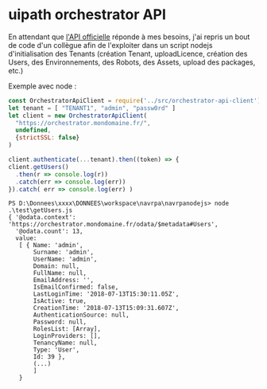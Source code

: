 ﻿# uipath orchestrator API
 
 En attendant que [l'API officielle](https://github.com/UiPath/orchestrator-nodejs) réponde à mes besoins, j'ai repris un bout de code d'un collègue afin de l'exploiter dans un script nodejs d'initialisation des Tenants (création Tenant, uploadLicence, création des Users, des Environnements, des Robots, des Assets, upload des packages, etc.)
 
 Exemple avec node :
 
 ```js
const OrchestratorApiClient = require('../src/orchestrator-api-client')
let tenant = [ "TENANT1", "admin", "passw0rd" ]
let client = new OrchestratorApiClient(
   "https://orchestrator.mondomaine.fr/",
   undefined,
   {strictSSL: false}
)

client.authenticate(...tenant).then((token) => {
 client.getUsers()
   .then(r => console.log(r))
   .catch(err => console.log(err))
}).catch( err => console.log(err) )
```

```
PS D:\Donnees\xxxx\DONNEES\workspace\navrpa\navrpanodejs> node .\test\getUsers.js
{ '@odata.context': 'https://orchestrator.mondomaine.fr/odata/$metadata#Users',
  '@odata.count': 13,
  value:
   [ { Name: 'admin',
       Surname: 'admin',
       UserName: 'admin',
       Domain: null,
       FullName: null,
       EmailAddress: '',
       IsEmailConfirmed: false,
       LastLoginTime: '2018-07-13T15:30:11.05Z',
       IsActive: true,
       CreationTime: '2018-07-13T15:09:31.607Z',
       AuthenticationSource: null,
       Password: null,
       RolesList: [Array],
       LoginProviders: [],
       TenancyName: null,
       Type: 'User',
       Id: 39 },
       (...)
       ]
   }
   ```

